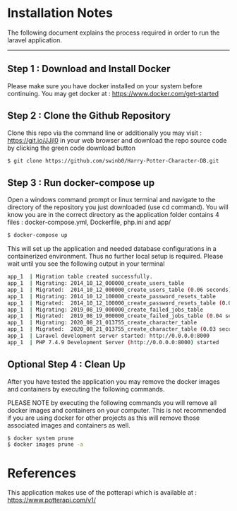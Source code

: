 # Installation Notes

The following document explains the process required in order to run the laravel application.

---

## Step 1 : Download and Install Docker
Please make sure you have docker installed on your system before continuing.
You may get docker at : https://www.docker.com/get-started

## Step 2 : Clone the Github Repository
Clone this repo via the command line or additionally you may visit : https://git.io/JJjl0 in your web browser and download the repo source code by clicking the green code download button

```bash
$ git clone https://github.com/swinb0/Harry-Potter-Character-DB.git
```

## Step 3 : Run docker-compose up
Open a windows command prompt or linux terminal and navigate to the directory of the repository you just downloaded (use cd command).
You will know you are in the correct directory as the application folder contains 4 files : docker-compose.yml, Dockerfile, php.ini and app/

```bash
$ docker-compose up
```

This will set up the application and needed database configurations in a containerized environment. Thus no further local setup is required.
Please wait until you see the following output in your terminal

```bash
app_1  | Migration table created successfully.
app_1  | Migrating: 2014_10_12_000000_create_users_table
app_1  | Migrated:  2014_10_12_000000_create_users_table (0.06 seconds)
app_1  | Migrating: 2014_10_12_100000_create_password_resets_table
app_1  | Migrated:  2014_10_12_100000_create_password_resets_table (0.06 seconds)
app_1  | Migrating: 2019_08_19_000000_create_failed_jobs_table
app_1  | Migrated:  2019_08_19_000000_create_failed_jobs_table (0.04 seconds)
app_1  | Migrating: 2020_08_21_013755_create_character_table
app_1  | Migrated:  2020_08_21_013755_create_character_table (0.03 seconds)
app_1  | Laravel development server started: http://0.0.0.0:8000
app_1  | PHP 7.4.9 Development Server (http://0.0.0.0:8000) started
```


## Optional Step 4 : Clean Up
After you have tested the application you may remove the docker images and containers by executing the following commands.

PLEASE NOTE by executing the following commands you will remove all docker images and containers on your computer. This is not recommended if you are using docker for other projects as this will remove those associated images and containers as well.


```bash
$ docker system prune
$ docker images prune -a
```

# References
This application makes use of the potterapi which is available at :
https://www.potterapi.com/v1/
